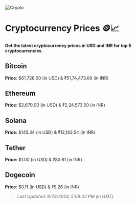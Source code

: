 
![Crypto](https://www.techguide.com.au/wp-content/uploads/2020/11/crypto3.jpeg)

# Cryptocurrency Prices 🪙📈

#### Get the latest cryptocurrency prices in USD and INR for top 5 cryptocurrencies.

## Bitcoin

**Price:** $61,728.00 (in USD) & ₹51,74,473.00 (in INR)

## Ethereum

**Price:** $2,679.00 (in USD) & ₹2,24,573.00 (in INR)

## Solana

**Price:** $145.34 (in USD) & ₹12,183.54 (in INR)

## Tether

**Price:** $1.00 (in USD) & ₹83.81 (in INR)

## Dogecoin

**Price:** $0.11 (in USD) & ₹9.26 (in INR)

> _Last Updated: 8/23/2024, 5:09:02 PM (in GMT)_
